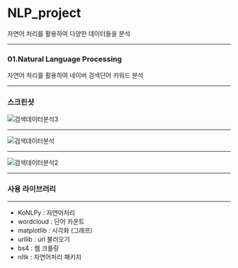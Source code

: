 # NLP_project
자연어 처리를 활용하여 다양한 데이터들을 분석
***
### 01.Natural Language Processing
자연어 처리를 활용하여 네이버 검색단어 키워드 분석
***
### 스크린샷
![검색데이터분석3](https://user-images.githubusercontent.com/69666784/93557082-1e3e0800-f9b5-11ea-9fb4-a6a181e21955.PNG)
***
![검색데이터분석](https://user-images.githubusercontent.com/69666784/93556987-e3d46b00-f9b4-11ea-8c15-839d75c5696c.PNG)
***
![검색데이터분석2](https://user-images.githubusercontent.com/69666784/93556992-e5059800-f9b4-11ea-9adb-487bf1ed2003.PNG)

***
### 사용 라이브러리
***

+ KoNLPy : 자연어처리
+ wordcloud : 단어 카운트
+ matplotlib : 시각화 (그래프)
+ urllib : url 불러오기
+ bs4 : 웹 크롤링
+ nltk : 자연어처리 패키지

